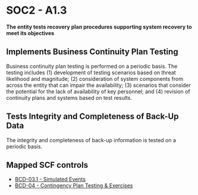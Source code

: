 # SOC2 - A1.3
**The entity tests recovery plan procedures supporting system recovery to meet its objectives**
## Implements Business Continuity Plan Testing
Business continuity plan testing is performed on a periodic basis. The testing includes (1) development of testing scenarios based on threat likelihood and magnitude; (2) consideration of system components from across the entity that can impair the availability; (3) scenarios that consider the potential for the lack of availability of key personnel; and (4) revision of continuity plans and systems based on test results.
## Tests Integrity and Completeness of Back-Up Data
The integrity and completeness of back-up information is tested on a periodic basis.
## Mapped SCF controls
- [BCD-03.1 - Simulated Events](../scf/bcd-031-simulatedevents.md)
- [BCD-04 - Contingency Plan Testing & Exercises](../scf/bcd-04-contingencyplantesting&exercises.md)